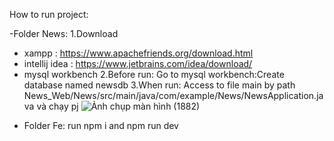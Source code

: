 How to run project:

-Folder News:
 1.Download
 + xampp : https://www.apachefriends.org/download.html
 + intellij idea : https://www.jetbrains.com/idea/download/
 + mysql workbench
 2.Before run:
Go to mysql workbench:Create database named newsdb
 3.When run:
Access to file main by path News_Web/News/src/main/java/com/example/News/NewsApplication.java và chạy pj
![Ảnh chụp màn hình (1882)](https://github.com/user-attachments/assets/006e3b65-a188-4780-8485-e96531941567)
- Folder Fe: run npm i and npm run dev
